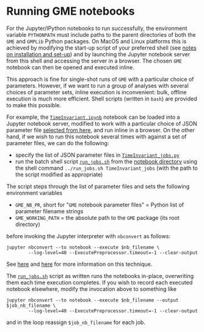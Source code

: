 # Running GME notebooks

For the Jupyter/IPython notebooks to run successfully, the environment variable `PYTHONPATH` must include paths to the parent directories of both the `GME` and `GMPLib` Python packages. On MacOS and Linux platforms this is achieved by modifying the start-up script of your preferred shell (see [notes on installation and set-up](Installation.md)) and by launching the Jupyter notebook server from this shell and accessing the server in a browser. The chosen `GME` notebook can then be opened and executed inline.

This approach is fine for single-shot runs of `GME` with a particular choice of parameters. However, if we want to run a group of analyses with several choices of parameter sets, inline execution is inconvenient: bulk, offline execution is much more efficient. Shell scripts (written in `bash`) are provided to make this possible.

For example, the [`TimeInvariant.ipynb`](Notebooks/RayTracing/TimeInvariant.ipynb) notebook can be loaded into a Jupyter notebook server, modified to work with a particular choice of JSON parameter file [selected from here](Parameters/RayTracing), and run inline in a browser. On the other hand, if we wish to run this notebook several times with against a set of parameter files, we can do the following:
  - specify the list of JSON parameter files in [`TimeInvariant_jobs.py`](Notebooks/RayTracing/TimeInvariant_jobs.py)
  - run the batch shell script [`run_jobs.sh`](Notebooks/run_jobs.sh) from the [notebook directory](Notebooks/RayTracing) using the shell command `../run_jobs.sh TimeInvariant_jobs` (with the path to the script modified as appropriate)

The script steps through the list of parameter files and sets the following environment variables
  - `GME_NB_PR`, short for "`GME` notebook parameter files" = Python list of parameter filename strings
  - `GME_WORKING_PATH` = the absolute path to the `GME` package (its root directory)

before invoking the Jupyter interpreter with `nbconvert` as follows:

    jupyter nbconvert --to notebook --execute $nb_filename \
            --log-level=40 --ExecutePreprocessor.timeout=-1 --clear-output

See [here](https://nbconvert.readthedocs.io/en/latest/execute_api.html) and [here](https://ipython.org/ipython-doc/3/notebook/nbconvert.html)  for more information on this technique.  

The [`run_jobs.sh`](Notebooks/run_jobs.sh) script as written runs the notebooks in-place, overwriting them each time execution completes. If you wish to record each executed notebook elsewhere, modify the invocation above to something like

    jupyter nbconvert --to notebook --execute $nb_filename --output $job_nb_filename \
            --log-level=40 --ExecutePreprocessor.timeout=-1 --clear-output

and in the loop reassign `$job_nb_filename` for each job.
